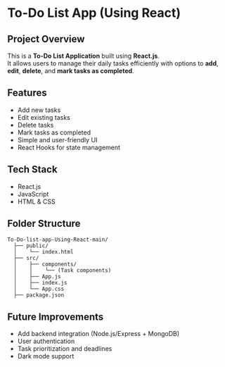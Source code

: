 
#  To-Do List App (Using React)

## Project Overview
This is a **To-Do List Application** built using **React.js**.  
It allows users to manage their daily tasks efficiently with options to **add**, **edit**, **delete**, and **mark tasks as completed**.

##  Features
- Add new tasks
- Edit existing tasks
- Delete tasks
- Mark tasks as completed
- Simple and user-friendly UI
- React Hooks for state management

##  Tech Stack
- React.js
- JavaScript 
- HTML & CSS

##  Folder Structure
```
To-Do-list-app-Using-React-main/
  ├── public/
  │    └── index.html
  ├── src/
  │    ├── components/
  │    │    └── (Task components)
  │    ├── App.js
  │    ├── index.js
  │    └── App.css
  ├── package.json
```


##  Future Improvements
- Add backend integration (Node.js/Express + MongoDB)
- User authentication
- Task prioritization and deadlines
- Dark mode support


